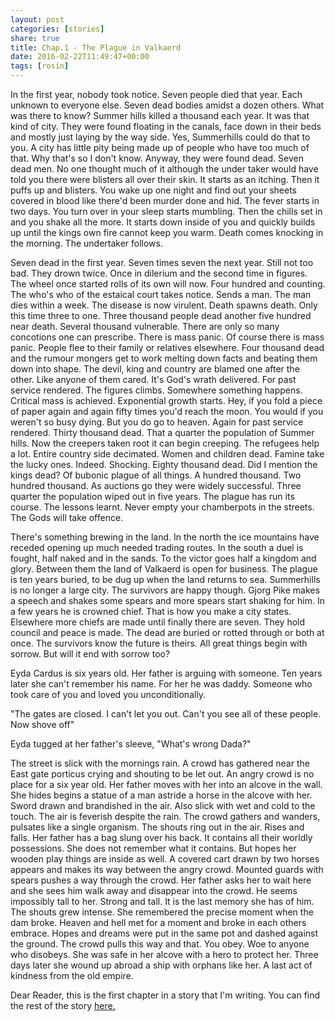 ```yaml
---
layout: post
categories: [stories]
share: true
title: Chap.1 - The Plague in Valkaerd
date: 2016-02-22T11:49:47+00:00
tags: [rosin]
---
```


<span class="dcap">I</span>n the first year, nobody took notice. Seven people died that year. Each unknown to everyone else. Seven dead bodies amidst a dozen others. What was there to know? Summer hills killed a thousand each year. It was that kind of city. They were found floating in the canals, face down in their beds and mostly just laying by the way side. Yes, Summerhills could do that to you. A city has little pity being made up of people who have too much of that. Why that's so I don't know. Anyway, they were found dead. Seven dead men. No one thought much of it although the under taker would have told you there were blisters all over their skin. It starts as an itching. Then it puffs up and blisters. You wake up one night and find out your sheets covered in blood like there'd been murder done and hid. The fever starts in two days. You turn over in your sleep starts mumbling. Then the chills set in and you shake all the more.  It starts down inside of you and quickly builds up until the kings own fire cannot keep you warm. Death comes knocking in the morning. The undertaker follows.

Seven dead in the first year. Seven times seven the next year. Still not too bad. They drown twice. Once in dilerium and the second time in figures. The wheel once started rolls of its own will now. Four hundred and counting. The who's who of the estaical court takes notice. Sends a man. The man dies within a week. The disease is now virulent. Death spawns death. Only this time three to one. Three thousand people dead another five hundred near death. Several thousand vulnerable. There are only so many concotions one can prescribe. There is mass panic. Of course there is mass panic. People flee to their family or relatives elsewhere. Four thousand dead and the rumour mongers get to work melting down facts and beating them down into shape. The devil, king and country are blamed one after the other. Like anyone of them cared. It's God's wrath delivered. For past service rendered. The figures climbs. Somewhere something happens. Critical mass is achieved. Exponential growth starts. Hey, if you fold a piece of paper again and again fifty times you'd reach the moon. You would if you weren't so busy dying. But you do go to heaven. Again for past service rendered. Thirty thousand dead. That a quarter the population of Summer hills. Now the creepers taken root it can begin creeping. The refugees help a lot. Entire country side decimated. Women and children dead. Famine take the lucky ones. Indeed. Shocking. Eighty thousand dead. Did I mention the kings dead? Of bubonic plague of all things. A hundred thousand. Two hundred thousand. As auctions go they were widely successful. Three quarter the population wiped out in five years. The plague has run its course. The lessons learnt. Never empty your chamberpots in the streets. The Gods will take offence.

There's something brewing in the land. In the north the ice mountains have receded opening up much needed trading routes. In the south a duel is fought, half naked and in the sands. To the victor goes half a kingdom and glory. Between them the land of Valkaerd is open for business. The plague is ten years buried, to be dug up when the land returns to sea. Summerhills is no longer a large city. The survivors are happy though. Gjorg Pike makes a speech and shakes some spears and more spears start shaking for him. In a few years he is crowned chief. That is how you make a city states. Elsewhere more chiefs are made until finally there are seven. They hold council and peace is made. The dead are buried or rotted through or both at once. The survivors know the future is theirs. All great things begin with sorrow. But will it end with sorrow too?

<div class="text-divider"></div>

<span class="dcap">E</span>yda Cardus is six years old. Her father is arguing with someone. Ten years later she can't remember his name. For her he was daddy. Someone who took care of you and loved you unconditionally. 

"The gates are closed. I can't let you out. Can't you see all of these people. Now shove off"

Eyda tugged at her father's sleeve, "What's wrong Dada?" 

The street is slick with the mornings rain. A crowd has gathered near the East gate porticus crying and shouting to be let out. An angry crowd is no place for a six year old. Her father moves with her into an alcove in the wall. She hides begins a statue of a man astride a horse in the alcove with her. Sword drawn and brandished in the air. Also slick with wet and cold to the touch. The air is feverish despite the rain. The crowd gathers and wanders, pulsates like a single organism. The shouts ring out in the air. Rises and falls. Her father has a bag slung over his back. It contains all their worldly possessions. She does not remember what it contains. But hopes her wooden play things are inside as well. A covered cart drawn by two horses appears and makes its way between the angry crowd. Mounted guards with spears pushes a way through the crowd. Her father asks her to wait here and she sees him walk away and disappear into the crowd. He seems impossibly tall to her. Strong and tall. It is the last memory she has of him. The shouts grew intense. She remembered the precise moment when the dam broke. Heaven and hell met for a moment and broke in each others embrace. Hopes and dreams were put in the same pot and dashed against the ground. The crowd pulls this way and that. You obey. Woe to anyone who disobeys. She was safe in her alcove with a hero to protect her. Three days later she wound up abroad a ship with orphans like her. A last act of kindness from the old empire.  

<div class="text-divider"></div>

<div class="notice">Dear Reader, this is the first chapter in a story that I'm writing. You can find the rest of the story <a href="{{site.url}}/tags/#rosin">here.</a></div>